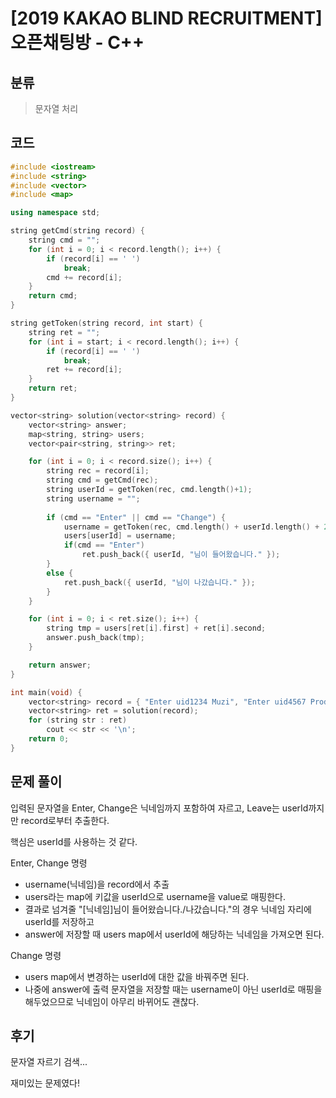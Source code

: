 # [2019 KAKAO BLIND RECRUITMENT] 오픈채팅방 - C++

## 분류
> 문자열 처리

## 코드
```c++
#include <iostream>
#include <string>
#include <vector>
#include <map>

using namespace std;

string getCmd(string record) {
    string cmd = "";
    for (int i = 0; i < record.length(); i++) {
        if (record[i] == ' ')
            break;
        cmd += record[i];
    }
    return cmd;
}

string getToken(string record, int start) {
    string ret = "";
    for (int i = start; i < record.length(); i++) {
        if (record[i] == ' ')
            break;
        ret += record[i];
    }
    return ret;
}

vector<string> solution(vector<string> record) {
    vector<string> answer;
    map<string, string> users;
    vector<pair<string, string>> ret;

    for (int i = 0; i < record.size(); i++) {
        string rec = record[i];
        string cmd = getCmd(rec);
        string userId = getToken(rec, cmd.length()+1);
        string username = "";
        
        if (cmd == "Enter" || cmd == "Change") {
            username = getToken(rec, cmd.length() + userId.length() + 2);
            users[userId] = username;
            if(cmd == "Enter")
                ret.push_back({ userId, "님이 들어왔습니다." });
        }
        else {
            ret.push_back({ userId, "님이 나갔습니다." });
        }
    }

    for (int i = 0; i < ret.size(); i++) {
        string tmp = users[ret[i].first] + ret[i].second;
        answer.push_back(tmp);
    }

    return answer;
}

int main(void) {
    vector<string> record = { "Enter uid1234 Muzi", "Enter uid4567 Prodo","Leave uid1234","Enter uid1234 Prodo","Change uid4567 Ryan" };
    vector<string> ret = solution(record);
    for (string str : ret)
        cout << str << '\n';
    return 0;
}
```

## 문제 풀이
입력된 문자열을 Enter, Change은 닉네임까지 포함하여 자르고, Leave는 userId까지만 record로부터 추출한다.

핵심은 userId를 사용하는 것 같다.

Enter, Change 명령
- username(닉네임)을 record에서 추출
- users라는 map에 키값을 userId으로 username을 value로 매핑한다.
- 결과로 넘겨줄 "[닉네임]님이 들어왔습니다./나갔습니다."의 경우 닉네임 자리에 userId를 저장하고
- answer에 저장할 때 users map에서 userId에 해당하는 닉네임을 가져오면 된다.

Change 명령
- users map에서 변경하는 userId에 대한 값을 바꿔주면 된다.
- 나중에 answer에 출력 문자열을 저장할 때는 username이 아닌 userId로 매핑을 해두었으므로 닉네임이 아무리 바뀌어도 괜찮다.

## 후기
문자열 자르기 검색...

재미있는 문제였다!